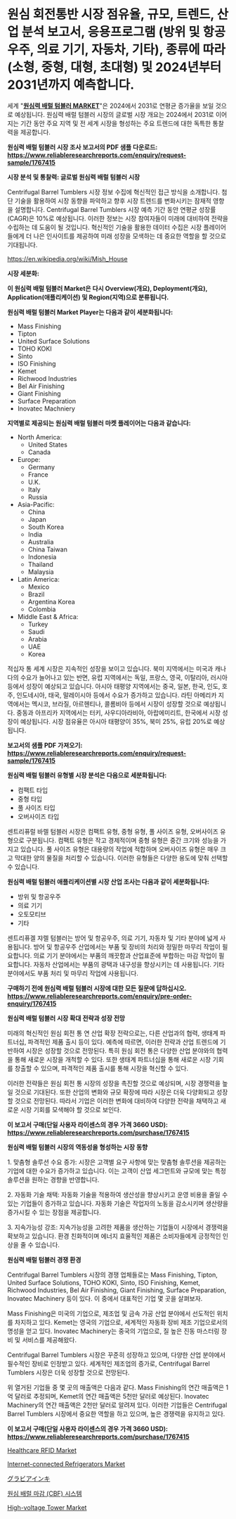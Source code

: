 <p><h1>원심 회전통반 시장 점유율, 규모, 트렌드, 산업 분석 보고서, 응용프로그램 (방위 및 항공우주, 의료 기기, 자동차, 기타), 종류에 따라 (소형, 중형, 대형, 초대형) 및 2024년부터 2031년까지 예측합니다.</h1></p><p>세계 "<strong><a href="https://www.reliableresearchreports.com/global-centrifugal-barrel-tumblers-market-r1767415">원심력 배럴 텀블러 MARKET</a></strong>"은 2024에서 2031로 연평균 증가율을 보일 것으로 예상됩니다. 원심력 배럴 텀블러 시장의 글로벌 시장 개요는 2024에서 2031로 이어지는 기간 동안 주요 지역 및 전 세계 시장을 형성하는 주요 트렌드에 대한 독특한 통찰력을 제공합니다.</p>
<p><strong>원심력 배럴 텀블러 시장 조사 보고서의 PDF 샘플 다운로드: <a href="https://www.reliableresearchreports.com/enquiry/request-sample/1767415">https://www.reliableresearchreports.com/enquiry/request-sample/1767415</a></strong></p>
<p><strong>시장 분석 및 통찰력: 글로벌 원심력 배럴 텀블러 시장</strong></p>
<p><p>Centrifugal Barrel Tumblers 시장 정보 수집에 혁신적인 접근 방식을 소개합니다. 첨단 기술을 활용하여 시장 동향을 파악하고 향후 시장 트렌드를 변화시키는 잠재적 영향을 설명합니다. Centrifugal Barrel Tumblers 시장 예측 기간 동안 연평균 성장률(CAGR)은 10%로 예상됩니다. 이러한 정보는 시장 참여자들이 미래에 대비하여 전략을 수립하는 데 도움이 될 것입니다. 혁신적인 기술을 활용한 데이터 수집은 시장 플레이어들에게 더 나은 인사이트를 제공하여 미래 성장을 모색하는 데 중요한 역할을 할 것으로 기대됩니다.</p></p>
<p><a href="%7CAUTHORITHY_DOMAIN_URL%7C">https://en.wikipedia.org/wiki/Mish_House</a></p>
<p><strong>시장 세분화:</strong></p>
<p><strong>이 원심력 배럴 텀블러 Market은 다시 Overview(개요), Deployment(개요), Application(애플리케이션) 및 Region(지역)으로 분류됩니다.</strong></p>
<p><strong>원심력 배럴 텀블러 Market Player는 다음과 같이 세분화됩니다:</strong></p>
<p><ul><li>Mass Finishing</li><li>Tipton</li><li>United Surface Solutions</li><li>TOHO KOKI</li><li>Sinto</li><li>ISO Finishing</li><li>Kemet</li><li>Richwood Industries</li><li>Bel Air Finishing</li><li>Giant Finishing</li><li>Surface Preparation</li><li>Inovatec Machniery</li></ul></p>
<p><strong>지역별로 제공되는 원심력 배럴 텀블러 마켓 플레이어는 다음과 같습니다:</strong></p>
<p><ul>
    <li>
        North America:
        <ul>
            <li>United States</li>
            <li>Canada</li>
        </ul>
    </li>
    <li>
        Europe:
        <ul>
            <li>Germany</li>
            <li>France</li>
            <li>U.K.</li>
            <li>Italy</li>
            <li>Russia</li>
        </ul>
    </li>
    <li>
        Asia-Pacific:
        <ul>
            <li>China</li>
            <li>Japan</li>
            <li>South Korea</li>
            <li>India</li>
            <li>Australia</li>
            <li>China Taiwan</li>
            <li>Indonesia</li>
            <li>Thailand</li>
            <li>Malaysia</li>
        </ul>
    </li>
    <li>
        Latin America:
        <ul>
            <li>Mexico</li>
            <li>Brazil</li>
            <li>Argentina Korea</li>
            <li>Colombia</li>
        </ul>
    </li>
    <li>
        Middle East & Africa:
        <ul>
            <li>Turkey</li>
            <li>Saudi</li>
            <li>Arabia</li>
            <li>UAE</li>
            <li>Korea</li>
        </ul>
    </li>
    </ul></p>
<p><p>적십자 통 세계 시장은 지속적인 성장을 보이고 있습니다. 북미 지역에서는 미국과 캐나다의 수요가 늘어나고 있는 반면, 유럽 지역에서는 독일, 프랑스, 영국, 이탈리아, 러시아 등에서 성장이 예상되고 있습니다. 아시아 태평양 지역에서는 중국, 일본, 한국, 인도, 호주, 인도네시아, 태국, 말레이시아 등에서 수요가 증가하고 있습니다. 라틴 아메리카 지역에서는 멕시코, 브라질, 아르헨티나, 콜롬비아 등에서 시장이 성장할 것으로 예상됩니다. 중동과 아프리카 지역에서는 터키, 사우디아라비아, 아랍에미리트, 한국에서 시장 성장이 예상됩니다. 시장 점유율은 아시아 태평양이 35%, 북미 25%, 유럽 20%로 예상됩니다.</p></p>
<p><strong>보고서의 샘플 PDF 가져오기: <a href="https://www.reliableresearchreports.com/enquiry/request-sample/1767415">https://www.reliableresearchreports.com/enquiry/request-sample/1767415</a></strong></p>
<p><strong>원심력 배럴 텀블러 유형별 시장 분석은 다음으로 세분화됩니다:</strong></p>
<p><ul><li>컴팩트 타입</li><li>중형 타입</li><li>풀 사이즈 타입</li><li>오버사이즈 타입</li></ul></p>
<p><p>센트리퓨럴 바렐 텀블러 시장은 컴팩트 유형, 중형 유형, 풀 사이즈 유형, 오버사이즈 유형으로 구분됩니다. 컴팩트 유형은 작고 경제적이며 중형 유형은 중간 크기와 성능을 가지고 있습니다. 풀 사이즈 유형은 대용량의 작업에 적합하며 오버사이즈 유형은 매우 크고 막대한 양의 물질을 처리할 수 있습니다. 이러한 유형들은 다양한 용도에 맞춰 선택할 수 있습니다.</p></p>
<p><strong>원심력 배럴 텀블러 애플리케이션별 시장 산업 조사는 다음과 같이 세분화됩니다:</strong></p>
<p><ul><li>방위 및 항공우주</li><li>의료 기기</li><li>오토모티브</li><li>기타</li></ul></p>
<p><p>센트리퓨겔 쟈렐 텀블러는 방어 및 항공우주, 의료 기기, 자동차 및 기타 분야에 넓게 사용됩니다. 방어 및 항공우주 산업에서는 부품 및 장비의 처리와 정밀한 마무리 작업이 필요합니다. 의료 기기 분야에서는 부품의 깨끗함과 산업표준에 부합하는 마감 작업이 필요합니다. 자동차 산업에서는 부품의 광택과 내구성을 향상시키는 데 사용됩니다. 기타 분야에서도 부품 처리 및 마무리 작업에 사용됩니다.</p></p>
<p><strong>구매하기 전에 원심력 배럴 텀블러 시장에 대한 모든 질문에 답하십시오. <a href="https://www.reliableresearchreports.com/enquiry/pre-order-enquiry/1767415">https://www.reliableresearchreports.com/enquiry/pre-order-enquiry/1767415</a></strong></p>
<p><strong>원심력 배럴 텀블러 시장 확대 전략과 성장 전망</strong></p>
<p><p>미래의 혁신적인 원심 회전 통 연 산업 확장 전략으로는, 다른 산업과의 협력, 생태계 파트너십, 파격적인 제품 출시 등이 있다. 예측에 따르면, 이러한 전략과 산업 트렌드에 기반하여 시장은 성장할 것으로 전망된다. 특히 원심 회전 통은 다양한 산업 분야와의 협력을 통해 새로운 시장을 개척할 수 있다. 또한 생태계 파트너십을 통해 새로운 시장 기회를 창출할 수 있으며, 파격적인 제품 출시를 통해 시장을 혁신할 수 있다.</p><p>이러한 전략들은 원심 회전 통 시장의 성장을 촉진할 것으로 예상되며, 시장 경쟁력을 높일 것으로 기대된다. 또한 산업의 변화와 규모 확장에 따라 시장은 더욱 다양화되고 성장할 것으로 전망된다. 따라서 기업은 이러한 변화에 대비하여 다양한 전략을 채택하고 새로운 시장 기회를 모색해야 할 것으로 보인다.</p></p>
<p><strong>이 보고서 구매(단일 사용자 라이센스의 경우 가격 3660 USD): <a href="https://www.reliableresearchreports.com/purchase/1767415">https://www.reliableresearchreports.com/purchase/1767415</a></strong></p>
<p><strong>원심력 배럴 텀블러 시장의 역동성을 형성하는 시장 동향</strong></p>
<p><p>1. 맞춤형 솔루션 수요 증가: 시장은 고객별 요구 사항에 맞는 맞춤형 솔루션을 제공하는 기업에 대한 수요가 증가하고 있습니다. 이는 고객이 산업 세그먼트와 규모에 맞는 특정 솔루션을 원하는 경향을 반영합니다.</p><p>2. 자동화 기술 채택: 자동화 기술을 적용하여 생산성을 향상시키고 운영 비용을 줄일 수 있는 기업들이 증가하고 있습니다. 자동화 기술은 작업자의 노동을 감소시키며 생산량을 증가시킬 수 있는 장점을 제공합니다.</p><p>3. 지속가능성 강조: 지속가능성을 고려한 제품을 생산하는 기업들이 시장에서 경쟁력을 확보하고 있습니다. 환경 친화적이며 에너지 효율적인 제품은 소비자들에게 긍정적인 인상을 줄 수 있습니다.</p></p>
<p><strong>원심력 배럴 텀블러 경쟁 환경</strong></p>
<p><p>Centrifugal Barrel Tumblers 시장의 경쟁 업체들로는 Mass Finishing, Tipton, United Surface Solutions, TOHO KOKI, Sinto, ISO Finishing, Kemet, Richwood Industries, Bel Air Finishing, Giant Finishing, Surface Preparation, Inovatec Machinery 등이 있다. 이 중에서 대표적인 기업 몇 곳을 살펴보자.</p><p>Mass Finishing은 미국의 기업으로, 제조업 및 금속 가공 산업 분야에서 선도적인 위치를 차지하고 있다. Kemet는 영국의 기업으로, 세계적인 자동화 장비 제조 기업으로서의 명성을 얻고 있다. Inovatec Machinery는 중국의 기업으로, 질 높은 진동 마스터링 장비 및 서비스를 제공해왔다.</p><p>Centrifugal Barrel Tumblers 시장은 꾸준히 성장하고 있으며, 다양한 산업 분야에서 필수적인 장비로 인정받고 있다. 세계적인 제조업의 증가로, Centrifugal Barrel Tumblers 시장은 더욱 성장할 것으로 전망된다.</p><p>위 열거된 기업들 중 몇 곳의 매출액은 다음과 같다. Mass Finishing의 연간 매출액은 1억 달러로 추정되며, Kemet의 연간 매출액은 5천만 달러로 예상된다. Inovatec Machinery의 연간 매출액은 2천만 달러로 알려져 있다. 이러한 기업들은 Centrifugal Barrel Tumblers 시장에서 중요한 역할을 하고 있으며, 높은 경쟁력을 유지하고 있다.</p></p>
<p><strong>이 보고서 구매(단일 사용자 라이센스의 경우 가격 3660 USD): <a href="https://www.reliableresearchreports.com/purchase/1767415">https://www.reliableresearchreports.com/purchase/1767415</a></strong></p>
<p><p><a href="https://www.linkedin.com/pulse/healthcare-rfid-market-global-insights-sales-trends-2024-2031-jdf6c?trackingId=v4oIn3CXQH%2BfItSbV9lndw%3D%3D">Healthcare RFID Market</a></p><p><a href="https://medium.com/@codystark63/internet-connected-refrigerators-market-industry-trends-and-forecast-for-period-from-2024-to-2031-e5c0fa3d085c">Internet-connected Refrigerators Market</a></p><p><a href="https://medium.com/@novastamm2023/%E5%B0%86%E6%9D%A5%E3%81%AE%E3%82%B0%E3%83%AD%E3%83%BC%E3%83%90%E3%83%AB%E5%87%B9%E7%89%88%E3%82%A4%E3%83%B3%E3%82%AF%E5%B8%82%E5%A0%B4%E3%81%AE%E3%83%88%E3%83%AC%E3%83%B3%E3%83%89-2024%E5%B9%B4%E3%81%8B%E3%82%892031%E5%B9%B4%E3%81%BE%E3%81%A7%E3%81%AE%E5%B8%82%E5%A0%B4%E3%82%A4%E3%83%B3%E3%82%B5%E3%82%A4%E3%83%88%E3%81%A8%E5%88%86%E6%9E%90-151%E3%83%9A%E3%83%BC%E3%82%B8-0caa86db044d">グラビアインキ</a></p><p><a href="https://github.com/sougarounis/Market-Research-Report-List-5/blob/main/379316498214.md">원심 배럴 마감 (CBF) 시스템</a></p><p><a href="https://medium.com/@codystark63/high-voltage-tower-market-size-is-growing-at-cagr-of-9-6-d1836d69b8f4">High-voltage Tower Market</a></p></p>